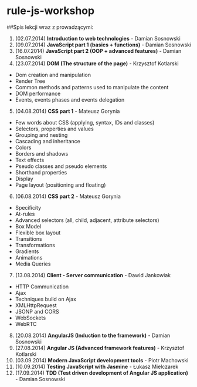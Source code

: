 rule-js-workshop
================

##Spis lekcji wraz z prowadzącymi:

1. (02.07.2014) **Introduction to web technologies** - Damian Sosnowski
2. (09.07.2014) **JavaScript part 1 (basics + functions)** - Damian Sosnowski
3. (16.07.2014) **JavaScript part 2 (OOP + advanced features)** - Damian Sosnowski
4. (23.07.2014) **DOM (The structure of the page)** - Krzysztof Kotlarski
  * Dom creation and manipulation
  * Render Tree
  * Common methods and patterns used to manipulate the content
  * DOM performance
  * Events, events phases and events delegation
5. (04.08.2014) **CSS part 1** - Mateusz Gorynia
  * Few words about CSS (applying, syntax, IDs and classes)
  * Selectors, properties and values
  * Grouping and nesting
  * Cascading and inheritance
  * Colors
  * Borders and shadows
  * Text effects
  * Pseudo classes and pseudo elements
  * Shorthand properties
  * Display
  * Page layout (positioning and floating)
6. (06.08.2014) **CSS part 2** - Mateusz Gorynia
  * Specificity
  * At-rules
  * Advanced selectors (all, child, adjacent, attribute selectors)
  * Box Model
  * Flexible box layout
  * Transitions
  * Transformations
  * Gradients
  * Animations
  * Media Queries
7. (13.08.2014) **Client - Server communication** - Dawid Jankowiak
  * HTTP Communication
  * Ajax
  * Techniques build on Ajax
  * XMLHttpRequest
  * JSONP and CORS
  * WebSockets
  * WebRTC
8. (20.08.2014) **AngularJS (Induction to the framework)** - Damian Sosnowski
9. (27.08.2014) **Angular JS (Advanced framework features)** - Krzysztof Kotlarski
10. (03.09.2014) **Modern JavaScript development tools** - Piotr Machowski
11. (10.09.2014) **Testing JavaScript with Jasmine** - Łukasz Mielczarek
11. (17.09.2014) **TDD (Test driven development of Angular JS application)** - Damian Sosnowski
